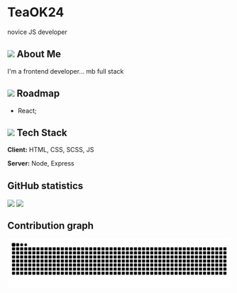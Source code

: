 # TeaOK24

novice JS developer


## <img src="{https://github.com/alexandresanlim/Badges4-README.md-Profile?tab=readme-ov-file#-ide-}" /> About Me
I'm a frontend developer...
                      mb full stack


## <img src="{https://github.com/alexandresanlim/Badges4-README.md-Profile?tab=readme-ov-file#-education-}" /> Roadmap

- React;


## <img src="{https://github.com/alexandresanlim/Badges4-README.md-Profile?tab=readme-ov-file#orm}" /> Tech Stack

**Client:** HTML, CSS, SCSS, JS

**Server:** Node, Express 

## GitHub statistics

<a href="">
  <img align="center" src="https://github-readme-stats-jqie.vercel.app/api/top-langs/?username=TeaOK24&layout=compact&theme=tokyonight&langs_count=12" width="34%"/></a>
<a href="">
  <img align="center" src="https://github-readme-stats.vercel.app/api?username=TeaOK24&show_icons=true&theme=radical" width="65%"/>
</a>


## Contribution graph
<div style="text-align: center;">
  <picture>
    <source media="(prefers-color-scheme: dark)" srcset="https://raw.githubusercontent.com/TeaOK24/TeaOK24/refs/heads/output/github-contribution-grid-snake-dark.svg" />
    <source media="(prefers-color-scheme: light)" srcset="https://raw.githubusercontent.com/TeaOK24/TeaOK24/refs/heads/output/github-contribution-grid-snake.svg" />
    <img alt="github-snake" src="https://raw.githubusercontent.com/TeaOK24/TeaOK24/refs/heads/output/github-contribution-grid-snake.svg" />
  </picture>
</div>
